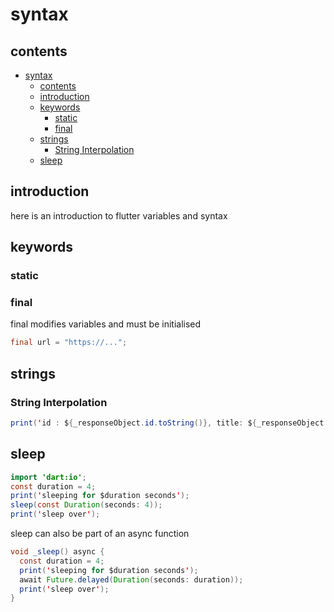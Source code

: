 # syntax

## contents

- [syntax](#syntax)
  - [contents](#contents)
  - [introduction](#introduction)
  - [keywords](#keywords)
    - [static](#static)
    - [final](#final)
  - [strings](#strings)
    - [String Interpolation](#string-interpolation)
  - [sleep](#sleep)

## introduction

here is an introduction to flutter variables and syntax

## keywords

### static

### final

final modifies variables and must be initialised

```java
final url = "https://...";
```

## strings

### String Interpolation

```java
print('id : ${_responseObject.id.toString()}, title: ${_responseObject.title}, body: ${_responseObject.body}, userId: ${_responseObject.userId}')
```

## sleep

```java
import 'dart:io';
const duration = 4;
print('sleeping for $duration seconds');
sleep(const Duration(seconds: 4));
print('sleep over');
```

sleep can also be part of an async function

```java
void _sleep() async {
  const duration = 4;
  print('sleeping for $duration seconds');
  await Future.delayed(Duration(seconds: duration));
  print('sleep over');
}
```